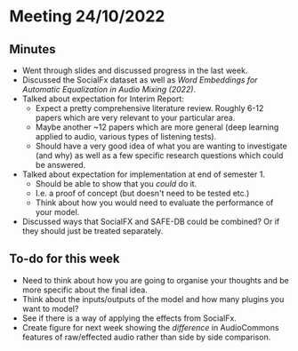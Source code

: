 # Meeting 24/10/2022

## Minutes
- Went through slides and discussed progress in the last week.
- Discussed the SocialFx dataset as well as *Word Embeddings for Automatic Equalization in Audio Mixing (2022)*.
- Talked about expectation for Interim Report:
  - Expect a pretty comprehensive literature review. Roughly 6-12 papers which are very relevant to your particular area.
  - Maybe another ~12 papers which are more general (deep learning applied to audio, various types of listening tests).
  - Should have a very good idea of what you are wanting to investigate (and why) as well as a few specific research questions which could be answered.
- Talked about expectation for implementation at end of semester 1.
  - Should be able to show that you *could* do it.
  - I.e. a proof of concept (but doesn't need to be tested etc.)
  - Think about how you would need to evaluate the performance of your model.
- Discussed ways that SocialFX and SAFE-DB could be combined? Or if they should just be treated separately.

## To-do for this week 
- Need to think about how you are going to organise your thoughts and be more specific about the final idea.
- Think about the inputs/outputs of the model and how many plugins you want to model?
- See if there is a way of applying the effects from SocialFx.
- Create figure for next week showing the *difference* in AudioCommons features of raw/effected audio rather than side by side comparison.
